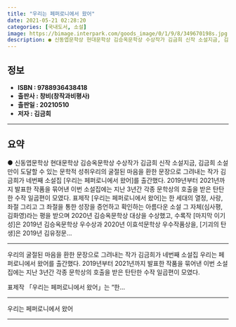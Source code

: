 ```yaml
---
title: "우리는 페퍼로니에서 왔어"
date: 2021-05-21 02:28:20
categories: [국내도서, 소설]
image: https://bimage.interpark.com/goods_image/0/1/9/8/349670198s.jpg
description: ● 신동엽문학상 현대문학상 김승옥문학상 수상작가 김금희 신작 소설지금, 김금희 소설만이 도달할 수 있는 문학적 성취우리의 굴절된 마음을 환한 문장으로 그려내는 작가 김금희가 네번째 소설집 [우리는 페퍼로니에서 왔어]를 출간했다. 2019년부터 2021년까지 발표한 작품을 묶어낸 이번
---
```


## **정보**

- **ISBN : 9788936438418**
- **출판사 : 창비(창작과비평사)**
- **출판일 : 20210510**
- **저자 : 김금희**

------



## **요약**

●  신동엽문학상 현대문학상 김승옥문학상 수상작가 김금희 신작 소설지금, 김금희 소설만이 도달할 수 있는 문학적 성취우리의 굴절된 마음을 환한 문장으로 그려내는 작가 김금희가 네번째 소설집 [우리는 페퍼로니에서 왔어]를 출간했다. 2019년부터 2021년까지 발표한 작품을 묶어낸 이번 소설집에는 지난 3년간 각종 문학상의 호출을 받은 탄탄한 수작 일곱편이 모였다. 표제작 [우리는 페퍼로니에서 왔어]는 한 세대의 열정, 사랑, 좌절 그리고 그 좌절을 통한 성장을 증언하고 확인하는 아름다운 소설 그 자체(심사평, 김화영)라는 평을 받으며 2020년 김승옥문학상 대상을 수상했고, 수록작 [마지막 이기성]은 2019년 김승옥문학상 우수상과 2020년 이효석문학상 우수작품상을, [기괴의 탄생]은 2019년 김유정문...

------

우리의 굴절된 마음을 환한 문장으로 그려내는 작가 김금희가 네번째 소설집 우리는 페퍼로니에서 왔어를 출간했다. 2019년부터 2021년까지 발표한 작품을 묶어낸 이번 소설집에는 지난 3년간 각종 문학상의 호출을 받은 탄탄한 수작 일곱편이 모였다. 

표제작 「우리는 페퍼로니에서 왔어」는 “한... 

------


우리는 페퍼로니에서 왔어 

------


